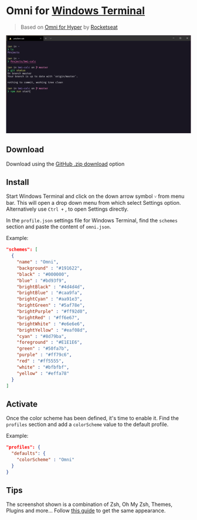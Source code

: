# Omni for [Windows Terminal](https://github.com/microsoft/terminal)

> Based on [Omni for Hyper](https://github.com/Rocketseat/hyper-omni/) by [Rocketseat](https://github.com/Rocketseat/)

![Screenshot](./screenshot.png)

## Download

Download using the [GitHub .zip download](https://github.com/ianfilipe/windows-terminal-omni/archive/master.zip) option

## Install

Start Windows Terminal and click on the down arrow symbol `˅` from menu bar. This will open a drop down menu from which select Settings option. Alternatively use `Ctrl +` , to open Settings directly.

In the `profile.json` settings file for Windows Terminal, find the `schemes` section and paste the content of `omni.json`.

Example:

```json
"schemes": [
  {
    "name" : "Omni",
    "background" : "#191622",
    "black" : "#000000",
    "blue" : "#bd93f9",
    "brightBlack" : "#4d4d4d",
    "brightBlue" : "#caa9fa",
    "brightCyan" : "#aa91e3",
    "brightGreen" : "#5af78e",
    "brightPurple" : "#ff92d0",
    "brightRed" : "#ff6e67",
    "brightWhite" : "#e6e6e6",
    "brightYellow" : "#eaf08d",
    "cyan" : "#8d79ba",
    "foreground" : "#E1E1E6",
    "green" : "#50fa7b",
    "purple" : "#ff79c6",
    "red" : "#ff5555",
    "white" : "#bfbfbf",
    "yellow" : "#effa78"
  }
]
```

## Activate

Once the color scheme has been defined, it's time to enable it. Find the `profiles` section and add a `colorScheme` value to the default profile.

Example:

```json
"profiles": {
  "defaults": {
    "colorScheme" : "Omni"
  }
}
```

## Tips

The screenshot shown is a combination of Zsh, Oh My Zsh, Themes, Plugins and more... Follow [this guide](https://gist.github.com/ianfilipe/135670ac1d4cbea01984f48b6c0bc97b) to get the same appearance.


